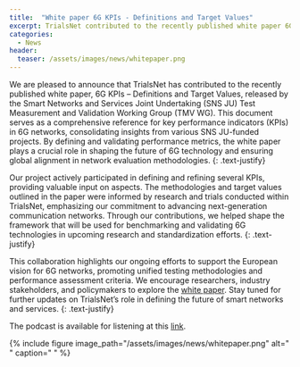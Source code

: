 ```yaml
---
title:  "White paper 6G KPIs - Definitions and Target Values"
excerpt: TrialsNet contributed to the recently published white paper 6G KPIs - Definitions and Target Values released by SNSJU.
categories: 
  - News
header:
  teaser: /assets/images/news/whitepaper.png
---
```


We are pleased to announce that TrialsNet has contributed to the recently published white paper, 6G KPIs – Definitions and Target Values, released by the Smart Networks and Services Joint Undertaking (SNS JU) Test Measurement and Validation Working Group (TMV WG). This document serves as a comprehensive reference for key performance indicators (KPIs) in 6G networks, consolidating insights from various SNS JU-funded projects. By defining and validating performance metrics, the white paper plays a crucial role in shaping the future of 6G technology and ensuring global alignment in network evaluation methodologies.
{: .text-justify}

Our project actively participated in defining and refining several KPIs, providing valuable input on aspects. The methodologies and target values outlined in the paper were informed by research and trials conducted within TrialsNet, emphasizing our commitment to advancing next-generation communication networks. Through our contributions, we helped shape the framework that will be used for benchmarking and validating 6G technologies in upcoming research and standardization efforts.
{: .text-justify}

This collaboration highlights our ongoing efforts to support the European vision for 6G networks, promoting unified testing methodologies and performance assessment criteria. We encourage researchers, industry stakeholders, and policymakers to explore the [white paper](10.5281/zenodo.14621168). Stay tuned for further updates on TrialsNet’s role in defining the future of smart networks and services.
{: .text-justify}

The podcast is available for listening at this [link](https://rss.com/podcasts/snsice/1782028/).

{% include figure image_path="/assets/images/news/whitepaper.png" alt=" " caption=" " %}



